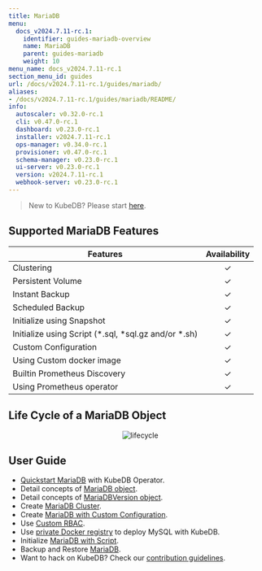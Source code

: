 ```yaml
---
title: MariaDB
menu:
  docs_v2024.7.11-rc.1:
    identifier: guides-mariadb-overview
    name: MariaDB
    parent: guides-mariadb
    weight: 10
menu_name: docs_v2024.7.11-rc.1
section_menu_id: guides
url: /docs/v2024.7.11-rc.1/guides/mariadb/
aliases:
- /docs/v2024.7.11-rc.1/guides/mariadb/README/
info:
  autoscaler: v0.32.0-rc.1
  cli: v0.47.0-rc.1
  dashboard: v0.23.0-rc.1
  installer: v2024.7.11-rc.1
  ops-manager: v0.34.0-rc.1
  provisioner: v0.47.0-rc.1
  schema-manager: v0.23.0-rc.1
  ui-server: v0.23.0-rc.1
  version: v2024.7.11-rc.1
  webhook-server: v0.23.0-rc.1
---
```


> New to KubeDB? Please start [here](/docs/v2024.7.11-rc.1/README).

## Supported MariaDB Features

| Features                                                | Availability |
| ------------------------------------------------------- | :----------: |
| Clustering                                              |   &#10003;   |
| Persistent Volume                                       |   &#10003;   |
| Instant Backup                                          |   &#10003;   |
| Scheduled Backup                                        |   &#10003;   |
| Initialize using Snapshot                               |   &#10003;   |
| Initialize using Script (\*.sql, \*sql.gz and/or \*.sh) |   &#10003;   |
| Custom Configuration                                    |   &#10003;   |
| Using Custom docker image                               |   &#10003;   |
| Builtin Prometheus Discovery                            |   &#10003;   |
| Using Prometheus operator                               |   &#10003;   |

## Life Cycle of a MariaDB Object

<p align="center">
  <img alt="lifecycle"  src="/docs/v2024.7.11-rc.1/guides/mariadb/images/mariadb-lifecycle.png" >
</p>

## User Guide

- [Quickstart MariaDB](/docs/v2024.7.11-rc.1/guides/mariadb/quickstart/overview) with KubeDB Operator.
- Detail concepts of [MariaDB object](/docs/v2024.7.11-rc.1/guides/mariadb/concepts/mariadb).
- Detail concepts of [MariaDBVersion object](/docs/v2024.7.11-rc.1/guides/mariadb/concepts/mariadb-version).
- Create [MariaDB Cluster](/docs/v2024.7.11-rc.1/guides/mariadb/clustering/galera-cluster).
- Create [MariaDB with Custom Configuration](/docs/v2024.7.11-rc.1/guides/mariadb/configuration/using-config-file).
- Use [Custom RBAC](/docs/v2024.7.11-rc.1/guides/mariadb/custom-rbac/using-custom-rbac).
- Use [private Docker registry](/docs/v2024.7.11-rc.1/guides/mariadb/private-registry/quickstart) to deploy MySQL with KubeDB.
- Initialize [MariaDB with Script](/docs/v2024.7.11-rc.1/guides/mariadb/initialization/using-script).
- Backup and Restore [MariaDB](/docs/v2024.7.11-rc.1/guides/mariadb/backup/overview).
- Want to hack on KubeDB? Check our [contribution guidelines](/docs/v2024.7.11-rc.1/CONTRIBUTING).
